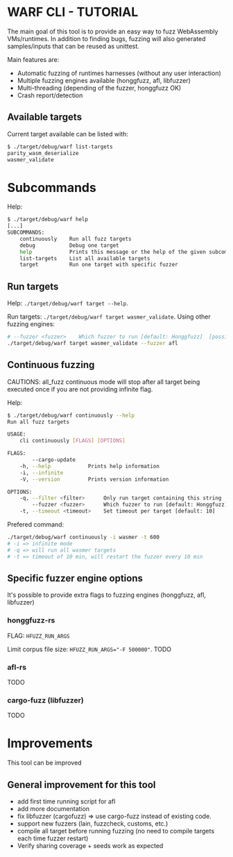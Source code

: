 # WARF CLI - TUTORIAL

The main goal of this tool is to provide an easy way to fuzz WebAssembly VMs/runtimes.
In addition to finding bugs, fuzzing will also generated samples/inputs that can be reused as unittest.


Main features are:
- Automatic fuzzing of runtimes harnesses (without any user interaction)
- Multiple fuzzing engines available (honggfuzz, afl, libfuzzer)
- Multi-threading (depending of the fuzzer, honggfuzz OK)
- Crash report/detection

## Available targets

Current target available can be listed with:
```sh
$ ./target/debug/warf list-targets
parity_wasm_deserialize
wasmer_validate
```

# Subcommands

Help:
``` sh
$ ./target/debug/warf help
[...]
SUBCOMMANDS:
    continuously    Run all fuzz targets
    debug           Debug one target
    help            Prints this message or the help of the given subcommand(s)
    list-targets    List all available targets
    target          Run one target with specific fuzzer
```

## Run targets

Help: `./target/debug/warf target --help`.

Run targets: `./target/debug/warf target wasmer_validate`.
Using other fuzzing engines:
``` sh
# --fuzzer <fuzzer>    Which fuzzer to run [default: Honggfuzz]  [possible values: Afl, Honggfuzz, Libfuzzer]
./target/debug/warf target wasmer_validate --fuzzer afl
```

## Continuous fuzzing 

CAUTIONS: all_fuzz continuous mode will stop after all target being executed once if you are not providing infinite flag.

Help:
``` sh
$ ./target/debug/warf continuously --help
Run all fuzz targets

USAGE:
    cli continuously [FLAGS] [OPTIONS]

FLAGS:
        --cargo-update    
    -h, --help            Prints help information
    -i, --infinite        
    -V, --version         Prints version information

OPTIONS:
    -q, --filter <filter>      Only run target containing this string
        --fuzzer <fuzzer>      Which fuzzer to run [default: Honggfuzz]  [possible values: Afl, Honggfuzz, Libfuzzer]
    -t, --timeout <timeout>    Set timeout per target [default: 10]
```

Prefered command:
``` sh
./target/debug/warf continuously -i wasmer -t 600
# -i => infinite mode
# -q => will run all wasmer targets
# -t => timeout of 10 min, will restart the fuzzer every 10 min
```

## Specific fuzzer engine options

It's possible to provide extra flags to fuzzing engines (honggfuzz, afl, libfuzzer)

### honggfuzz-rs

FLAG: `HFUZZ_RUN_ARGS`

Limit corpus file size: `HFUZZ_RUN_ARGS="-F 500000"`.
TODO

### afl-rs

TODO

### cargo-fuzz (libfuzzer)

TODO

# Improvements

This tool can be improved 

## General improvement for this tool

- add first time running script for afl
- add more documentation
- fix libfuzzer (cargofuzz) => use cargo-fuzz instead of existing code.
- support new fuzzers (lain, fuzzcheck, customs, etc.)
- compile all target before running fuzzing (no need to compile targets each time fuzzer restart)
- Verify sharing coverage + seeds work as expected
